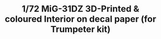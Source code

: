---
layout: product
title: "1/72 MiG-31DZ 3D-Printed & coloured Interior on decal paper  (for Trumpeter kit)"
price: "2100" 
desc: "3D Dekal"
img_path: "/assets/img/QD72015.webp"
brand: "Quinta Studio"
available: false
special_offer: false
new: false
soon: false
cat: "010000"
subcat: "016000"
subsubcat: "0N/A"
sifra: "QD72015"
popular: false
spec: false
---